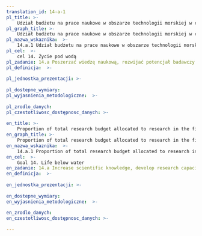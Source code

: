 ```yaml
---
translation_id: 14-a-1
pl_title: >-
    Udział budżetu na prace naukowe w obszarze technologii morskiej w całkowitym budżecie na prace naukowe
pl_graph_title: >-
    Udział budżetu na prace naukowe w obszarze technologii morskiej w całkowitym budżecie na prace naukowe
pl_nazwa_wskaznika:  >-
    14.a.1 Udział budżetu na prace naukowe w obszarze technologii morskiej w całkowitym budżecie na prace naukowe
pl_cel:  >-
    cel 14. Życie pod wodą
pl_zadanie: 14.a Poszerzać wiedzę naukową, rozwijać potencjał badawczy i przekazywać technologie morskie, uwzględniając Kryteria i Wytyczne Międzyrządowej Komisji Oceanograficznej w Sprawie Transferu Technologii Morskich (Intergovernmental Commission Criteria and Guidelines on the Transfer of Technology), aby poprawić kondycję oceanów i zwiększyć wpływ morskiej bioróżnorodności na rozwój krajów rozwijających się, w szczególności krajów rozwijających się położonych na małych wyspach i krajów najsłabiej rozwiniętych.
pl_definicja:  >-
    
pl_jednostka_prezentacji: >-
    
pl_dostepne_wymiary: 
pl_wyjasnienia_metodologiczne:  >-
    
pl_zrodlo_danych: 
pl_czestotliwosc_dostępnosc_danych: >-
    
en_title: >-
    Proportion of total research budget allocated to research in the field of marine technology
en_graph_title: >-
    Proportion of total research budget allocated to research in the field of marine technology
en_nazwa_wskaznika:  >-
    14.a.1 Proportion of total research budget allocated to research in the field of marine technology
en_cel:  >-
    Goal 14. Life below water
en_zadanie: 14.a Increase scientific knowledge, develop research capacity and transfer marine technology, taking into account the Intergovernmental Oceanographic Commission Criteria and Guidelines on the Transfer of Marine Technology, in order to improve ocean health and to enhance the contribution of marine biodiversity to the development of developing countries, in particular small island developing States and least developed countries
en_definicja:  >-
    
en_jednostka_prezentacji: >-
    
en_dostepne_wymiary: 
en_wyjasnienia_metodologiczne:  >-
    
en_zrodlo_danych: 
en_czestotliwosc_dostępnosc_danych: >-
    
---
```

